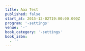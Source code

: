 ```yaml
---
title: Aaa Test
published: false
start_at: 2015-12-02T19:00:00.000Z
program: '-settings'
venue: '-'
book_category: '-settings'
book_isbn:
  - ''
---
```

